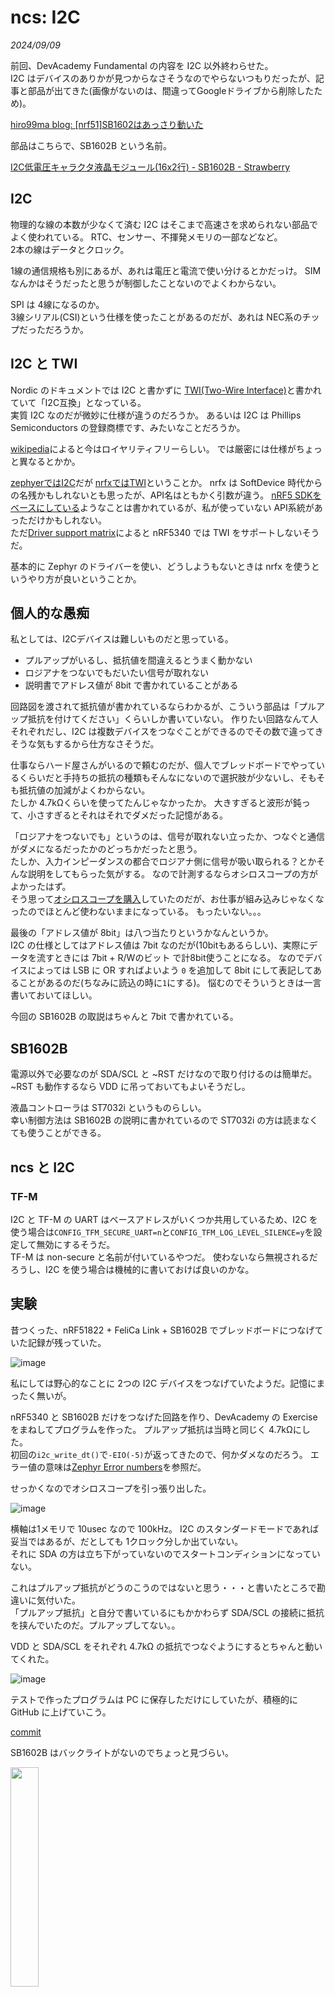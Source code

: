 # ncs: I2C

<i>2024/09/09</i>

前回、DevAcademy Fundamental の内容を I2C 以外終わらせた。  
I2C はデバイスのありかが見つからなさそうなのでやらないつもりだったが、記事と部品が出てきた(画像がないのは、間違ってGoogleドライブから削除したため)。

[hiro99ma blog: \[nrf51\]SB1602はあっさり動いた](https://hiro99ma.blogspot.com/2015/04/nrf51sb1602.html)

部品はこちらで、SB1602B という名前。

[I2C低電圧キャラクタ液晶モジュール(16x2行) - SB1602B - Strawberry](https://strawberry-linux.com/catalog/items?code=27001)

## I2C

物理的な線の本数が少なくて済む I2C はそこまで高速さを求められない部品でよく使われている。
RTC、センサー、不揮発メモリの一部などなど。  
2本の線はデータとクロック。

1線の通信規格も別にあるが、あれは電圧と電流で使い分けるとかだっけ。
SIMなんかはそうだったと思うが制御したことないのでよくわからない。

SPI は 4線になるのか。  
3線シリアル(CSI)という仕様を使ったことがあるのだが、あれは NEC系のチップだっただろうか。

## I2C と TWI

Nordic のドキュメントでは I2C と書かずに [TWI(Two-Wire Interface)](https://academy.nordicsemi.com/courses/nrf-connect-sdk-fundamentals/lessons/lesson-6-serial-com-i2c/topic/i2c-protocol/)と書かれていて「I2C互換」となっている。  
実質 I2C なのだが微妙に仕様が違うのだろうか。
あるいは I2C は Phillips Semiconductors の登録商標です、みたいなことだろうか。

[wikipedia](https://ja.wikipedia.org/wiki/I2C)によると今はロイヤリティフリーらしい。
では厳密には仕様がちょっと異なるとかか。

[zephyerではI2C](https://docs.nordicsemi.com/bundle/ncs-latest/page/zephyr/hardware/peripherals/i2c.html)だが [nrfxではTWI](https://docs.nordicsemi.com/bundle/ncs-2.6.1/page/nrfx/drivers/twi/index.html)ということか。
nrfx は SoftDevice 時代からの名残かもしれないとも思ったが、API名はともかく引数が違う。
[nRF5 SDKをベースにしている](https://docs.nordicsemi.com/bundle/ncs-2.6.1/page/nrfx/index.html)ようなことは書かれているが、私が使っていない API系統があっただけかもしれない。  
ただ[Driver support matrix](https://docs.nordicsemi.com/bundle/ncs-2.6.1/page/nrfx/drv_supp_matrix.html#nrfx_drv_supp_matrix_1nrfx_drv_supp_matrix_table)によると nRF5340 では TWI をサポートしないそうだ。

基本的に Zephyr のドライバーを使い、どうしようもないときは nrfx を使うというやり方が良いということか。

## 個人的な愚痴

私としては、I2Cデバイスは難しいものだと思っている。

* プルアップがいるし、抵抗値を間違えるとうまく動かない
* ロジアナをつないでもだいたい信号が取れない
* 説明書でアドレス値が 8bit で書かれていることがある

回路図を渡されて抵抗値が書かれているならわかるが、こういう部品は「プルアップ抵抗を付けてください」くらいしか書いていない。
作りたい回路なんて人それぞれだし、I2C は複数デバイスをつなぐことができるのでその数で違ってきそうな気もするから仕方なさそうだ。

仕事ならハード屋さんがいるので頼むのだが、個人でブレッドボードでやっているくらいだと手持ちの抵抗の種類もそんなにないので選択肢が少ないし、そもそも抵抗値の加減がよくわからない。  
たしか 4.7kΩくらいを使ってたんじゃなかったか。
大きすぎると波形が鈍って、小さすぎるとそれはそれでダメだった記憶がある。

「ロジアナをつないでも」というのは、信号が取れない立ったか、つなぐと通信がダメになるだったかのどっちかだったと思う。  
たしか、入力インピーダンスの都合でロジアナ側に信号が吸い取られる？とかそんな説明をしてもらった気がする。
なので計測するならオシロスコープの方がよかったはず。  
そう思って[オシロスコープを購入](https://hiro99ma.blogspot.com/2019/03/blog-post.html)していたのだが、お仕事が組み込みじゃなくなったのでほとんど使わないままになっている。
もったいない。。。

最後の「アドレス値が 8bit」は八つ当たりというかなんというか。  
I2C の仕様としてはアドレス値は 7bit なのだが(10bitもあるらしい)、実際にデータを流すときには 7bit + R/Wのビット で計8bit使うことになる。
なのでデバイスによっては LSB に OR すればよいよう `0` を追加して 8bit にして表記してあることがあるのだ(ちなみに読込の時に`1`にする)。
悩むのでそういうときは一言書いておいてほしい。

今回の SB1602B の取説はちゃんと 7bit で書かれている。

## SB1602B

電源以外で必要なのが SDA/SCL と ~RST だけなので取り付けるのは簡単だ。  
~RST も動作するなら VDD に吊っておいてもよいそうだし。

液晶コントローラは ST7032i というものらしい。  
幸い制御方法は SB1602B の説明に書かれているので ST7032i の方は読まなくても使うことができる。

## ncs と I2C

### TF-M

I2C と TF-M の UART はベースアドレスがいくつか共用しているため、I2C を使う場合は`CONFIG_TFM_SECURE_UART=n`と`CONFIG_TFM_LOG_LEVEL_SILENCE=y`を設定して無効にするそうだ。  
TF-M は non-secure と名前が付いているやつだ。
使わないなら無視されるだろうし、I2C を使う場合は機械的に書いておけば良いのかな。


## 実験

昔つくった、nRF51822 + FeliCa Link + SB1602B でブレッドボードにつなげていた記録が残っていた。

![image](20150418.PNG)

私にしては野心的なことに 2つの I2C デバイスをつなげていたようだ。記憶にまったく無いが。

nRF5340 と SB1602B だけをつなげた回路を作り、DevAcademy の Exercise をまねしてプログラムを作った。
プルアップ抵抗は当時と同じく 4.7kΩにした。  
初回の`i2c_write_dt()`で`-EIO(-5)`が返ってきたので、何かダメなのだろう。
エラー値の意味は[Zephyr Error numbers](https://docs.zephyrproject.org/apidoc/latest/group__system__errno.html)を参照だ。

せっかくなのでオシロスコープを引っ張り出した。

![image](20240909a-1.png)

横軸は1メモリで 10usec なので 100kHz。
I2C のスタンダードモードであれば妥当ではあるが、だとしても 1クロック分しか出ていない。  
それに SDA の方は立ち下がっていないのでスタートコンディションになっていない。

これはプルアップ抵抗がどうのこうのではないと思う・・・と書いたところで勘違いに気付いた。  
「プルアップ抵抗」と自分で書いているにもかかわらず SDA/SCL の接続に抵抗を挟んでいたのだ。プルアップしてない。。

VDD と SDA/SCL をそれぞれ 4.7kΩ の抵抗でつなぐようにするとちゃんと動いてくれた。

![image](20240909a-2.png)

テストで作ったプログラムは PC に保存しただけにしていたが、積極的に GitHub に上げていこう。

[commit](https://github.com/hirokuma/ncs-i2c-sb1602b)


SB1602B はバックライトがないのでちょっと見づらい。

<a href="./20240909a-3.png"><img src="./20240909a-3.png" width="30%"></a>

MDBT53ボードを端っこにおいているが、これはアンテナを出した方がよいかと思っただけだ。  
しかしこの配置にすると配線が長くなるし、同じ方向に延ばすしかないので線がゴチャゴチャするしでよいことがないな。

----

# Fundamentals 修了

これで DevAcademy [nRF Connect SDK Fundamentals](https://academy.nordicsemi.com/courses/nrf-connect-sdk-fundamentals/) は修了だ。  
修了証も発行される。

<a href="https://academy.nordicsemi.com/check-certificate/7019A86772612C9-7019A867102B796-11EFA0107D51B7_39/">修了証</a>

まあ、全部の科目を完了にしてクイズに正解すれば修了できるのだけどね。  
それに基本を軽く抑えたという程度で、仕事で使うにはまだまだ慣れもノウハウも全然足りない。
が、実際の環境で使っていかないと身につかないもんだと思うからよいのだ。
